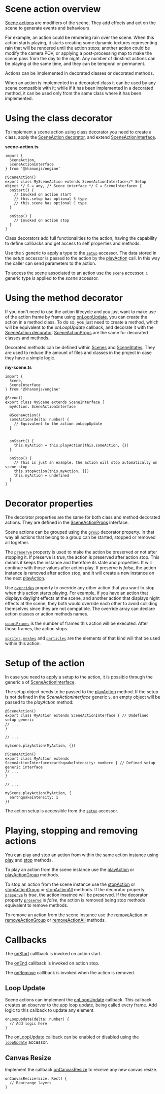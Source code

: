 # Scene action overview

[Scene actions](https://khanonjs.com/api-docs/modules/decorators_scene_scene_action.html) are modifiers of the scene. They add effects and act on the scene to generate events and behaviours.

For example, an action could be rendering rain over the scene. When this action starts playing, it starts creating some dynamic textures representing rain that will be rendered until the action stops; another action could be modify the camera POV; or applying a post-processing map to make the scene pass from the day to the night. Any number of dinstinct actions can be playing at the same time, and they can be temporal or permanent.

Actions can be implemented in decorated classes or decorated methods.

When an action is implemented in a decorated class it can be used by any scene compatible with it; while if it has been implemented in a decorated method, it can be used only from the same class where it has been implemented.

# Using the class decorator

To implement a scene action using class decorator you need to create a class, apply the [SceneAction decorator](https://khanonjs.com/api-docs/functions/decorators_scene_scene_action.SceneAction.html), and extend
[SceneActionInterface](https://khanonjs.com/api-docs/classes/decorators_scene_scene_action.SceneActionInterface.html).

**scene-action.ts**
```
import {
  SceneAction,
  SceneActionInterface
} from '@khanonjs/engine'

@SceneAction()
export class MySceneAction extends SceneActionInterface</* Setup object */ S = any, /* Scene interface */ C = SceneInterface> {
  onStart() {
    // Invoked on action start
    // this.setup has optional S type
    // this.scene has optional C type
  }

  onStop() {
    // Invoked on action stop
  }
}
```

Class decorators add full functionalities to the action, having the capability to define callbacks and get access to self properties and methods.

Use the `S` generic to apply a type to the [`setup`](https://khanonjs.com/api-docs/classes/decorators_scene_scene_action.SceneActionInterface.html#setup) accessor. The data stored in the *setup* accessor is passed to the action by the [playAction](https://khanonjs.com/api-docs/classes/decorators_scene.SceneInterface.html#playAction) call. In this way the caller can send parameters to the action.

To access the scene associated to an action use the [`scene`](https://khanonjs.com/api-docs/classes/decorators_scene_scene_action.SceneActionInterface.html#scene) accessor. `C` generic type is applied to the *scene* accessor.

# Using the method decorator

If you don't need to use the action lifecycle and you just want to make use of the action frame by frame using [onLoopUpdate](https://khanonjs.com/api-docs/classes/decorators_scene_scene_action.SceneActionInterface.html#onLoopUpdate), you can create the action in a method class. To do so, you just need to create a method, which will be equivalent to the *onLoopUpdate* callback, and decorate it with the [SceneAction decorator](https://khanonjs.com/api-docs/functions/decorators_scene_scene_action.SceneAction.html). [SceneActionProps](https://khanonjs.com/api-docs/interfaces/decorators_scene_scene_action.SceneActionProps.html) are the same for decorated classes and methods.

Decorated methods can be defined within [Scenes](https://khanonjs.com/api-docs/modules/decorators_scene.html) and [SceneStates](https://khanonjs.com/api-docs/modules/decorators_scene_scene_state.html). They are used to reduce the amount of files and classes in the project in case they have a simple logic.

**my-scene.ts**
```
import {
  Scene,
  SceneInterface
} from '@khanonjs/engine'

@Scene()
export class MyScene extends SceneInterface {
  myAction: SceneActionInterface

  @SceneAction()
  someAction(delta: number) {
    // Equivalent to the action onLoopUpdate
  }


  onStart() {
    this.myAction = this.playAction(this.someAction, {})
  }

  onStop() {
    // This is just an example, the action will stop automatically on scene stop
    this.stopAction(this.myAction, {})
    this.myAction = undefined
  }
}
```

# Decorator properties

The decorator properties are the same for both class and method decorated actions. They are defined in the [SceneActionProps](https://khanonjs.com/api-docs/interfaces/decorators_scene_scene_action.SceneActionProps.html) interface.

Scene actions can be grouped using the [`group`](https://khanonjs.com/api-docs/interfaces/decorators_scene_scene_action.SceneActionProps.html#group) decorator property. In that way all actions that belong to a group can be started, stopped or removed all together.

The [`preserve`](https://khanonjs.com/api-docs/interfaces/decorators_scene_scene_action.SceneActionProps.html#preserve) property is used to make the action be preserved or not after stopping it. If preserve is *true*, the action is preserved after action stop. This means it keeps the instance and therefore its state and properties. It will continue with those values after action play. If preserve is *false*, the action instance is removed after action stop, and it will create a new instance on the next [playAction](https://khanonjs.com/api-docs/classes/decorators_scene.SceneInterface.html#playAction).

Use [`overrides`](https://khanonjs.com/api-docs/interfaces/decorators_scene_scene_action.SceneActionProps.html#overrides) property to override any other action that you want to stop when this action starts playing. For example, if you have an action that displays daylight effects at the scene, and another action that displays night effects at the scene, they both would override each other to avoid colliding themselves since they are not compatible. The override array can declare action classes or action methods names.

[`countFrames`](https://khanonjs.com/api-docs/interfaces/decorators_scene_scene_action.SceneActionProps.html#countFrames) is the number of frames this action will be executed. After those frames, the action stops.

[`sprites`](https://khanonjs.com/api-docs/interfaces/decorators_scene_scene_action.SceneActionProps.html#sprites), [`meshes`](https://khanonjs.com/api-docs/interfaces/decorators_scene_scene_action.SceneActionProps.html#meshes) and [`particles`](https://khanonjs.com/api-docs/interfaces/decorators_scene_scene_action.SceneActionProps.html#particles) are the elements of that kind will that be used within this action.

# Setup of the action

In case you need to apply a setup to the action, it is possible through the generic `S` of [SceneActionInterface](https://khanonjs.com/api-docs/classes/decorators_scene_scene_action.SceneActionInterface.html).

The setup object needs to be passed to the [playAction](https://khanonjs.com/api-docs/classes/decorators_scene.SceneInterface.html#playAction) method. If the setup is not defined in the *SceneActionInterface* generic `S`, an empty object will be passed to the *playAction* method:
```
@SceneAction()
export class MyAction extends SceneActionInterface { // Undefined setup generic
// ...
}

// ...

myScene.playAction(MyAction, {})
```
```
@SceneAction()
export class MyAction extends SceneActionInterface<earthquakeIntensity: number> { // Defined setup generic interface
// ...
}

// ...

myScene.playAction(MyAction, {
  earthquakeIntensity: 1
})
```

The action setup is accessible from the [`setup`](https://khanonjs.com/api-docs/classes/decorators_scene_scene_action.SceneActionInterface.html#setup) accessor.

# Playing, stopping and removing actions

You can play and stop an action from within the same action instance using [play](https://khanonjs.com/api-docs/classes/decorators_scene_scene_action.SceneActionInterface.html#play) and [stop](https://khanonjs.com/api-docs/classes/decorators_scene_scene_action.SceneActionInterface.html#stop) methods.

To play an action from the scene instance use the [playAction](https://khanonjs.com/api-docs/classes/decorators_scene.SceneInterface.html#playAction) or [playActionGroup](https://khanonjs.com/api-docs/classes/decorators_scene.SceneInterface.html#playActionGroup) methods.

To stop an action from the scene instance use the [stopAction](https://khanonjs.com/api-docs/classes/decorators_scene.SceneInterface.html#stopAction) or [stopActionGroup](https://khanonjs.com/api-docs/classes/decorators_scene.SceneInterface.html#stopActionGroup) or [stopActionAll](https://khanonjs.com/api-docs/classes/decorators_scene.SceneInterface.html#stopActionAll) methods. If the decorator property [`preserve`](https://khanonjs.com/api-docs/interfaces/decorators_scene_scene_action.SceneActionProps.html#preserve) is *true*, the action insatnce will be preserved. If the decorator property [`preserve`](https://khanonjs.com/api-docs/interfaces/decorators_scene_scene_action.SceneActionProps.html#preserve) is *false*, the action is removed being stop methods equivalent to remove methods.

To remove an action from the scene instance use the [removeAction](https://khanonjs.com/api-docs/classes/decorators_scene.SceneInterface.html#removeAction) or [removeActionGroup](https://khanonjs.com/api-docs/classes/decorators_scene.SceneInterface.html#removeActionGroup) or [removeActionAll](https://khanonjs.com/api-docs/classes/decorators_scene.SceneInterface.html#removeActionAll) methods.

# Callbacks

The [onStart](https://khanonjs.com/api-docs/classes/decorators_scene_scene_action.SceneActionInterface.html#onStart) calllback is invoked on action start.

The [onEnd](https://khanonjs.com/api-docs/classes/decorators_scene_scene_action.SceneActionInterface.html#onEnd) calllback is invoked on action stop.

The [onRemove](https://khanonjs.com/api-docs/classes/decorators_scene_scene_action.SceneActionInterface.html#onRemove) calllback is invoked when the action is removed.

## Loop Update

Scene actions can implement the [onLoopUpdate](https://khanonjs.com/api-docs/classes/decorators_scene_scene_action.SceneActionInterface.html#onLoopUpdate) callback. This callback creates an observer to the app loop update, being called every frame. Add logic to this callback to update any element.
```
onLoopUpdate(delta: number) {
  // Add logic here
}
```

The [onLoopUpdate](https://khanonjs.com/api-docs/classes/decorators_scene_scene_action.SceneActionInterface.html#onLoopUpdate) callback can be enabled or disabled using the [`loopUpdate`](https://khanonjs.com/api-docs/classes/decorators_scene_scene_action.SceneActionInterface.html#loopUpdate) accessor.

## Canvas Resize

Implement the callback [onCanvasResize](https://khanonjs.com/api-docs/classes/decorators_scene_scene_action.SceneActionInterface.html#onCanvasResize) to receive any new canvas resize.
```
onCanvasResize(size: Rect) {
  // Rearrange layers
}
```